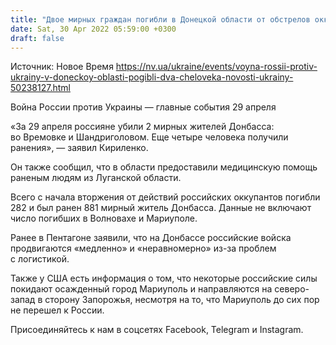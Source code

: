 ```yaml
---
title: "Двое мирных граждан погибли в Донецкой области от обстрелов оккупантов"
date: Sat, 30 Apr 2022 05:59:00 +0300
draft: false
---
```

Источник: Новое Время https://nv.ua/ukraine/events/voyna-rossii-protiv-ukrainy-v-doneckoy-oblasti-pogibli-dva-cheloveka-novosti-ukrainy-50238127.html


Война России против Украины — главные события 29 апреля

«За 29 апреля россияне убили 2 мирных жителей Донбасса: во Времовке и Шандриголовом. Еще четыре человека получили ранения», — заявил Кириленко.

Он также сообщил, что в области предоставили медицинскую помощь раненым людям из Луганской области.

Всего с начала вторжения от действий российских оккупантов погибли 282 и был ранен 881 мирный житель Донбасса. Данные не включают число погибших в Волновахе и Мариуполе.

Ранее в Пентагоне заявили, что на Донбассе российские войска продвигаются «медленно» и «неравномерно» из-за проблем с логистикой.

Также у США есть информация о том, что некоторые российские силы покидают осажденный город Мариуполь и направляются на северо-запад в сторону Запорожья, несмотря на то, что Мариуполь до сих пор не перешел к России.

Присоединяйтесь к нам в соцсетях Facebook, Telegram и Instagram.
